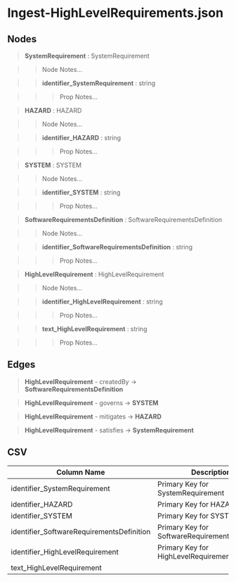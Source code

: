 # Ingest-HighLevelRequirements.json
## Nodes

>**SystemRequirement** : SystemRequirement

>>Node Notes...

>>**identifier_SystemRequirement** : string
    
>>>Prop Notes...

>**HAZARD** : HAZARD

>>Node Notes...

>>**identifier_HAZARD** : string
    
>>>Prop Notes...

>**SYSTEM** : SYSTEM

>>Node Notes...

>>**identifier_SYSTEM** : string
    
>>>Prop Notes...

>**SoftwareRequirementsDefinition** : SoftwareRequirementsDefinition

>>Node Notes...

>>**identifier_SoftwareRequirementsDefinition** : string
    
>>>Prop Notes...

>**HighLevelRequirement** : HighLevelRequirement

>>Node Notes...

>>**identifier_HighLevelRequirement** : string
    
>>>Prop Notes...

>>**text_HighLevelRequirement** : string
    
>>>Prop Notes...

## Edges

>**HighLevelRequirement** - createdBy -> **SoftwareRequirementsDefinition**

>**HighLevelRequirement** - governs -> **SYSTEM**

>**HighLevelRequirement** - mitigates -> **HAZARD**

>**HighLevelRequirement** - satisfies -> **SystemRequirement**

## CSV

Column Name | Description |Optional
------------|-------------|---
identifier_SystemRequirement| Primary Key for SystemRequirement | Yes
identifier_HAZARD| Primary Key for HAZARD | Yes
identifier_SYSTEM| Primary Key for SYSTEM | Yes
identifier_SoftwareRequirementsDefinition| Primary Key for SoftwareRequirementsDefinition | Yes
identifier_HighLevelRequirement| Primary Key for HighLevelRequirement | No
text_HighLevelRequirement| | No
